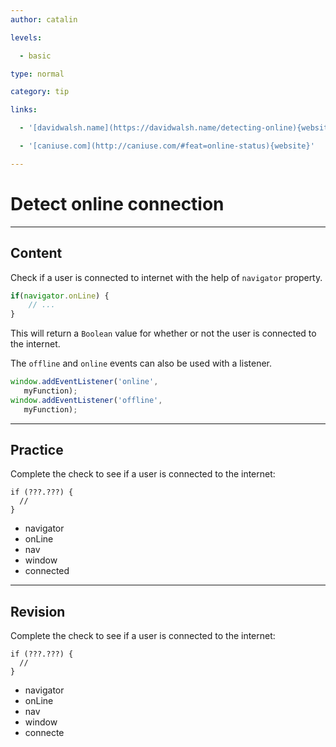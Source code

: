 ```yaml
---
author: catalin

levels:

  - basic

type: normal

category: tip

links:

  - '[davidwalsh.name](https://davidwalsh.name/detecting-online){website}'

  - '[caniuse.com](http://caniuse.com/#feat=online-status){website}'

---
```

# Detect online connection

---
## Content

Check if a user is connected to internet with the help of `navigator` property.

```javascript
if(navigator.onLine) { 
	// ...
}
```
This will return a `Boolean` value  for whether or not the user is connected to the internet.

The `offline` and `online` events can also be used with a listener.

```javascript
window.addEventListener('online', 
   myFunction);
window.addEventListener('offline', 
   myFunction);


```

---
## Practice

Complete the check to see if a user is connected to the internet:
```
if (???.???) {
  //
}
```
* navigator
* onLine
* nav
* window
* connected

---
## Revision

Complete the check to see if a user is connected to the internet:
```
if (???.???) {
  //
}
```
* navigator
* onLine
* nav
* window
* connecte